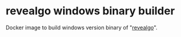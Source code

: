 # revealgo windows binary builder

Docker image to build windows version binary of "[revealgo](https://github.com/yusukebe/revealgo)".
